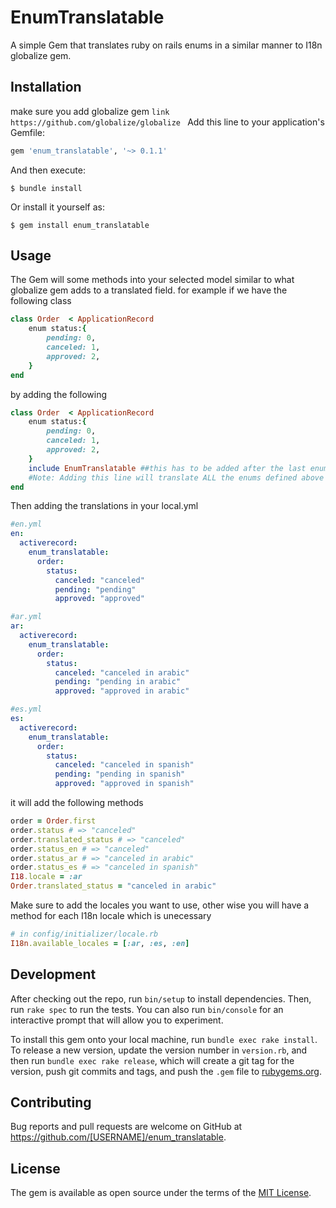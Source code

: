 # EnumTranslatable

A simple Gem that translates ruby on rails enums in a similar manner to I18n globalize gem.

## Installation
make sure you add globalize gem ````link https://github.com/globalize/globalize ````
Add this line to your application's Gemfile:

```ruby
gem 'enum_translatable', '~> 0.1.1'
```

And then execute:

    $ bundle install

Or install it yourself as:

    $ gem install enum_translatable

## Usage


The Gem will some methods into your selected model similar to what globalize gem adds to a translated field.
for example if we have the following class
````ruby
class Order  < ApplicationRecord
    enum status:{
        pending: 0,
        canceled: 1,
        approved: 2,
    }
end
````

by adding the following
````ruby
class Order  < ApplicationRecord
    enum status:{
        pending: 0,
        canceled: 1,
        approved: 2,
    }
    include EnumTranslatable ##this has to be added after the last enum defined in your model which needs to be translated
    #Note: Adding this line will translate ALL the enums defined above it.
end
````
Then adding the translations in your local.yml
````yml
#en.yml
en:
  activerecord:
    enum_translatable:
      order:
        status:
          canceled: "canceled"
          pending: "pending"
          approved: "approved"
````
````yml
#ar.yml
ar:
  activerecord:
    enum_translatable:
      order:
        status:
          canceled: "canceled in arabic"
          pending: "pending in arabic"
          approved: "approved in arabic"
````
````yml
#es.yml
es:
  activerecord:
    enum_translatable:
      order:
        status:
          canceled: "canceled in spanish"
          pending: "pending in spanish"
          approved: "approved in spanish"
````
it will add the following methods

````ruby
order = Order.first
order.status # => "canceled"
order.translated_status # => "canceled"
order.status_en # => "canceled"
order.status_ar # => "canceled in arabic"
order.status_es # => "canceled in spanish"
I18.locale = :ar
Order.translated_status = "canceled in arabic"
````

Make sure to add the locales you want to use, other wise you will have a method for each I18n locale which is unecessary
````ruby
# in config/initializer/locale.rb
I18n.available_locales = [:ar, :es, :en]
````
## Development

After checking out the repo, run `bin/setup` to install dependencies. Then, run `rake spec` to run the tests. You can also run `bin/console` for an interactive prompt that will allow you to experiment.

To install this gem onto your local machine, run `bundle exec rake install`. To release a new version, update the version number in `version.rb`, and then run `bundle exec rake release`, which will create a git tag for the version, push git commits and tags, and push the `.gem` file to [rubygems.org](https://rubygems.org).

## Contributing

Bug reports and pull requests are welcome on GitHub at https://github.com/[USERNAME]/enum_translatable.


## License

The gem is available as open source under the terms of the [MIT License](https://opensource.org/licenses/MIT).
